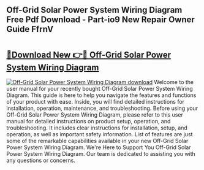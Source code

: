 ## Off-Grid Solar Power System Wiring Diagram Free Pdf Download - Part-io9 New Repair Owner Guide FfrnV

# <h2><a href="http://dfm7k4l.blite.top/?on=Off-Grid+Solar+Power+System+Wiring+Diagram">🔗Download New 👉🔴 Off-Grid Solar Power System Wiring Diagram</a></h2>

[![Off-Grid Solar Power System Wiring Diagram download](https://i.imgur.com/lujVjoI.png)](http://dfm7k4l.blite.top/?on=Off-Grid+Solar+Power+System+Wiring+Diagram)
Welcome to the user manual for your recently bought Off-Grid Solar Power System Wiring Diagram. This guide is here to help you navigate the features and functions of your product with ease. Inside, you will find detailed instructions for installation, operation, maintenance, and troubleshooting. Before using your Off-Grid Solar Power System Wiring Diagram, please refer to this user manual for detailed instructions on product setup, operation, and troubleshooting. It includes clear instructions for installation, setup, and operation, as well as important safety information. List of features are just some of the remarkable capabilities available in your new Off-Grid Solar Power System Wiring Diagram. We're Here to Support You Off-Grid Solar Power System Wiring Diagram. Our team is dedicated to assisting you with any questions or concerns.
